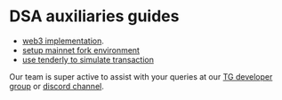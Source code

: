 # DSA auxiliaries guides

- [web3 implementation](/web3-implementation.md).
- [setup mainnet fork environment](/fork-mainnet.md)
- [use tenderly to simulate transaction](/tenderly-simulation.md)

Our team is super active to assist with your queries at our [TG developer group](https://t.me/instadevelopers) or [discord channel](https://discord.gg/83vvrnY).
